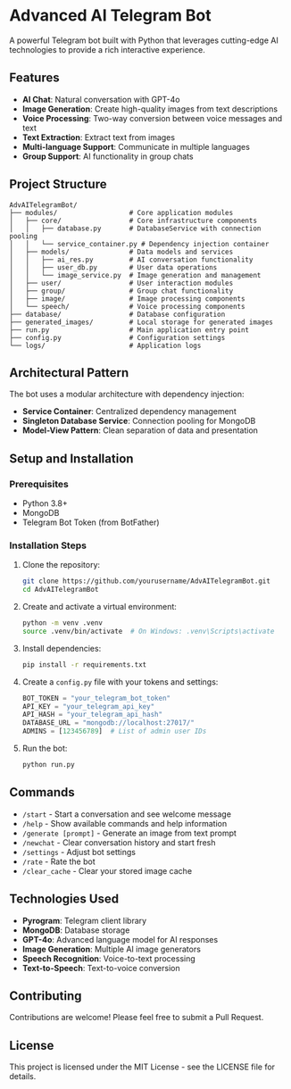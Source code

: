 # Advanced AI Telegram Bot

A powerful Telegram bot built with Python that leverages cutting-edge AI technologies to provide a rich interactive experience.

## Features

- **AI Chat**: Natural conversation with GPT-4o
- **Image Generation**: Create high-quality images from text descriptions
- **Voice Processing**: Two-way conversion between voice messages and text
- **Text Extraction**: Extract text from images
- **Multi-language Support**: Communicate in multiple languages
- **Group Support**: AI functionality in group chats

## Project Structure

```
AdvAITelegramBot/
├── modules/                  # Core application modules
│   ├── core/                 # Core infrastructure components
│   │   ├── database.py       # DatabaseService with connection pooling
│   │   └── service_container.py # Dependency injection container
│   ├── models/               # Data models and services
│   │   ├── ai_res.py         # AI conversation functionality
│   │   ├── user_db.py        # User data operations
│   │   └── image_service.py  # Image generation and management
│   ├── user/                 # User interaction modules
│   ├── group/                # Group chat functionality
│   ├── image/                # Image processing components
│   └── speech/               # Voice processing components
├── database/                 # Database configuration
├── generated_images/         # Local storage for generated images
├── run.py                    # Main application entry point
├── config.py                 # Configuration settings
└── logs/                     # Application logs
```

## Architectural Pattern

The bot uses a modular architecture with dependency injection:

- **Service Container**: Centralized dependency management
- **Singleton Database Service**: Connection pooling for MongoDB
- **Model-View Pattern**: Clean separation of data and presentation

## Setup and Installation

### Prerequisites

- Python 3.8+
- MongoDB
- Telegram Bot Token (from BotFather)

### Installation Steps

1. Clone the repository:
   ```bash
   git clone https://github.com/yourusername/AdvAITelegramBot.git
   cd AdvAITelegramBot
   ```

2. Create and activate a virtual environment:
   ```bash
   python -m venv .venv
   source .venv/bin/activate  # On Windows: .venv\Scripts\activate
   ```

3. Install dependencies:
   ```bash
   pip install -r requirements.txt
   ```

4. Create a `config.py` file with your tokens and settings:
   ```python
   BOT_TOKEN = "your_telegram_bot_token"
   API_KEY = "your_telegram_api_key"
   API_HASH = "your_telegram_api_hash"
   DATABASE_URL = "mongodb://localhost:27017/"
   ADMINS = [123456789]  # List of admin user IDs
   ```

5. Run the bot:
   ```bash
   python run.py
   ```

## Commands

- `/start` - Start a conversation and see welcome message
- `/help` - Show available commands and help information
- `/generate [prompt]` - Generate an image from text prompt
- `/newchat` - Clear conversation history and start fresh
- `/settings` - Adjust bot settings
- `/rate` - Rate the bot
- `/clear_cache` - Clear your stored image cache

## Technologies Used

- **Pyrogram**: Telegram client library
- **MongoDB**: Database storage
- **GPT-4o**: Advanced language model for AI responses
- **Image Generation**: Multiple AI image generators
- **Speech Recognition**: Voice-to-text processing
- **Text-to-Speech**: Text-to-voice conversion

## Contributing

Contributions are welcome! Please feel free to submit a Pull Request.

## License

This project is licensed under the MIT License - see the LICENSE file for details. 